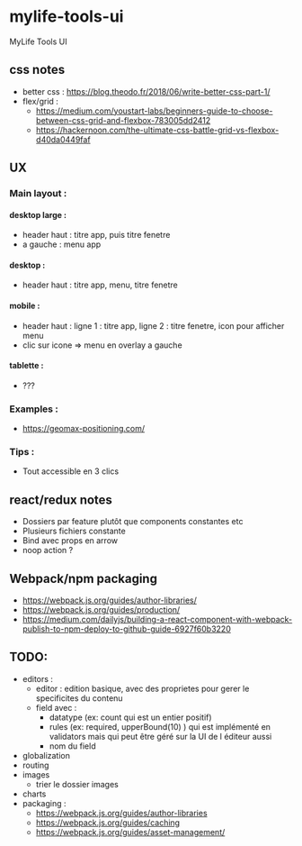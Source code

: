 # mylife-tools-ui
MyLife Tools UI

## css notes

* better css : https://blog.theodo.fr/2018/06/write-better-css-part-1/
* flex/grid :
  * https://medium.com/youstart-labs/beginners-guide-to-choose-between-css-grid-and-flexbox-783005dd2412
  * https://hackernoon.com/the-ultimate-css-battle-grid-vs-flexbox-d40da0449faf

## UX

### Main layout :

#### desktop large :
* header haut : titre app, puis titre fenetre
* a gauche : menu app

#### desktop :
* header haut : titre app, menu, titre fenetre

#### mobile :
* header haut : ligne 1 : titre app, ligne 2 : titre fenetre, icon pour afficher menu
* clic sur icone => menu en overlay a gauche

#### tablette :
* ???

### Examples :
* https://geomax-positioning.com/

### Tips :
* Tout accessible en 3 clics

## react/redux notes

* Dossiers par feature plutôt que components constantes etc
* Plusieurs fichiers constante
* Bind avec props en arrow
* noop action ?

## Webpack/npm packaging

* https://webpack.js.org/guides/author-libraries/
* https://webpack.js.org/guides/production/
* https://medium.com/dailyjs/building-a-react-component-with-webpack-publish-to-npm-deploy-to-github-guide-6927f60b3220

## TODO:
* editors :
  * editor : edition basique, avec des proprietes pour gerer le specificites du contenu
  * field avec :
    - datatype (ex: count qui est un entier positif)
    - rules (ex: required, upperBound(10) ) qui est implémenté en validators mais qui peut être géré sur la UI de l éditeur aussi
    - nom du field
 * globalization
 * routing
 * images
   * trier le dossier images
 * charts
 * packaging :
   * https://webpack.js.org/guides/author-libraries
   * https://webpack.js.org/guides/caching
   * https://webpack.js.org/guides/asset-management/
